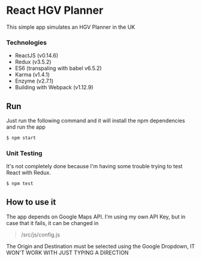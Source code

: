 # React HGV Planner

This simple app simulates an HGV Planner in the UK

### Technologies
- ReactJS (v0.14.6)
- Redux (v3.5.2)
- ES6 (transpaling with babel v6.5.2)
- Karma (v1.4.1)
- Enzyme (v2.7.1)
- Building with Webpack (v1.12.9)

## Run
Just run the following command and it will install the npm dependencies and run the app
```sh
$ npm start
```

### Unit Testing
It's not completely done because I'm having some trouble trying to test React with Redux.

```sh
$ npm test
```

## How to use it
The app depends on Google Maps API. I'm using my own API Key, but in case that it fails, it can be changed in
> /src/js/config.js

The Origin and Destination must be selected using the Google Dropdown, IT WON'T WORK WITH JUST TYPING A DIRECTION